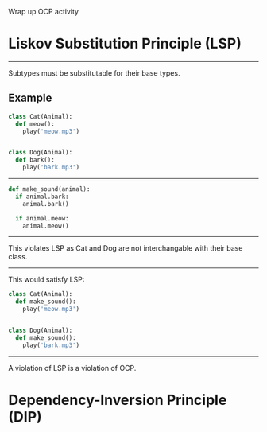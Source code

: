 Wrap up OCP activity

Liskov Substitution Principle (LSP)
===================================

---

Subtypes must be substitutable for their base types.

Example
-------

```python
class Cat(Animal):
  def meow():
    play('meow.mp3')


class Dog(Animal):
  def bark():
    play('bark.mp3')
```

---

```python
def make_sound(animal):
  if animal.bark:
    animal.bark()

  if animal.meow:
    animal.meow()
```

---

This violates LSP as Cat and Dog are not interchangable with their base class.

---

This would satisfy LSP:

```python
class Cat(Animal):
  def make_sound():
    play('meow.mp3')


class Dog(Animal):
  def make_sound():
    play('bark.mp3')
```

---

A violation of LSP is a violation of OCP.

Dependency-Inversion Principle (DIP)
====================================


